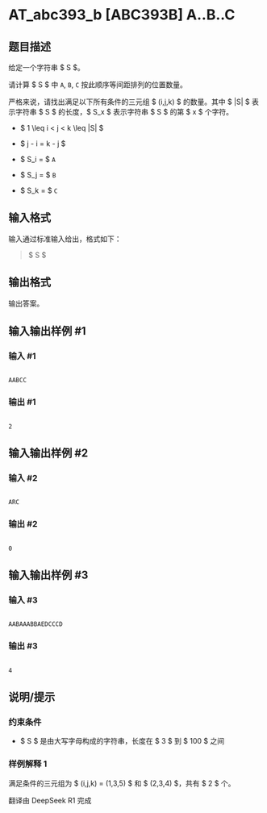 # AT_abc393_b [ABC393B] A..B..C

## 题目描述

[problemUrl]: https://atcoder.jp/contests/abc393/tasks/abc393_b

给定一个字符串 $ S $。

请计算 $ S $ 中 `A`, `B`, `C` 按此顺序等间距排列的位置数量。

严格来说，请找出满足以下所有条件的三元组 $ (i,j,k) $ 的数量。其中 $ |S| $ 表示字符串 $ S $ 的长度，$ S_x $ 表示字符串 $ S $ 的第 $ x $ 个字符。

- $ 1 \leq i < j < k \leq |S| $
- $ j - i = k - j $
- $ S_i = $ `A`
- $ S_j = $ `B`
- $ S_k = $ `C`

## 输入格式

输入通过标准输入给出，格式如下：

> $ S $

## 输出格式

输出答案。

## 输入输出样例 #1

### 输入 #1

```
AABCC
```

### 输出 #1

```
2
```

## 输入输出样例 #2

### 输入 #2

```
ARC
```

### 输出 #2

```
0
```

## 输入输出样例 #3

### 输入 #3

```
AABAAABBAEDCCCD
```

### 输出 #3

```
4
```

## 说明/提示

### 约束条件

- $ S $ 是由大写字母构成的字符串，长度在 $ 3 $ 到 $ 100 $ 之间

### 样例解释 1

满足条件的三元组为 $ (i,j,k) = (1,3,5) $ 和 $ (2,3,4) $，共有 $ 2 $ 个。

翻译由 DeepSeek R1 完成